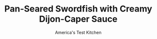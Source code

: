 ---
layout: ../../layouts/MarkdownPostLayout.astro
title: Pan-Seared Swordfish with Creamy Dijon-Caper Sauce
author: America's Test Kitchen
pubDate: 2023-03-15
description: "Slim 3/4-inch-thick swordfish steaks cook quickly in the skillet for this weeknight meal."
image_url: https://res.cloudinary.com/hksqkdlah/image/upload/ar_1:1,c_fill,dpr_2.0,f_auto,fl_lossy.progressive.strip_profile,g_faces:auto,q_auto:low,w_344/22500_sfs-pan-seared-swordfish-with-creamy-dijon-caper-sauce-2
tags: ["Main Courses","Fish & Seafood","Weeknight"]
calories: 1462
protein: 35
carbohydrates: 8
fats: 
fiber: 2
ingredients: ["4 (6-ounce), swordfish steaks, about 3/4 inch thick",", Salt and pepper","1 tablespoon, vegetable oil","1 , shallot, minced","12 ounces, cherry tomatoes, halved","1/2 cup, creme fraiche","2 tablespoons, Dijon mustard","2 tablespoons, capers, rinsed","1 tablespoon chopped, fresh tarragon"]
serves: 4
time: "30 minutes"
instructions: ["Pat fish dry with paper towels and season with salt and pepper. Heat oil in 12-inch nonstick skillet over medium-high heat until shimmering. Cook fish until golden brown and registering 140 degrees, about 5 minutes per side. Transfer fish to platter and tent loosely with foil.","Add shallot to now-empty skillet and cook until softened, about 1 minute. Stir in tomatoes and cook until just softened, about 1 minute. Stir in creme fraiche, mustard, and capers and cook until slightly thickened, about 2 minutes. Season with salt and pepper to taste. Top fish with sauce, sprinkle with tarragon, and serve."]
nutrition: ["1046 mg Potassium","507 mg Phosphorus","71 mg Calcium","1 mg Iron","73 mg Magnesium","732 mg Sodium","1 mg Zinc","20 g Fat","13 mg Niacin (B3)","9 g Monounsaturated","2 g Polyunsaturated","13 mg Vitamin C","23 µg Vitamin D","126 mg Cholesterol","6 g Saturated","2 g Fiber","26 µg Folate (food)","4 g Sugars","10 µg Vitamin K","248 g Water","8 g Carbs","26 µg Folate equivalent (total)","35 g Protein","4 mg Vitamin E","2 µg Vitamin B12","1 mg Vitamin B6","148 µg Vitamin A","365 kcal Energy","1462 calories"]
notes: "Halibut or salmon steaks of a similar thickness are good alternatives to swordfish."
---
